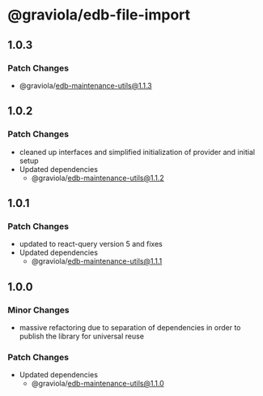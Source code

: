# @graviola/edb-file-import

## 1.0.3

### Patch Changes

- @graviola/edb-maintenance-utils@1.1.3

## 1.0.2

### Patch Changes

- cleaned up interfaces and simplified initialization of provider and initial setup
- Updated dependencies
  - @graviola/edb-maintenance-utils@1.1.2

## 1.0.1

### Patch Changes

- updated to react-query version 5 and fixes
- Updated dependencies
  - @graviola/edb-maintenance-utils@1.1.1

## 1.0.0

### Minor Changes

- massive refactoring due to separation of dependencies in order to publish the library for universal reuse

### Patch Changes

- Updated dependencies
  - @graviola/edb-maintenance-utils@1.1.0

